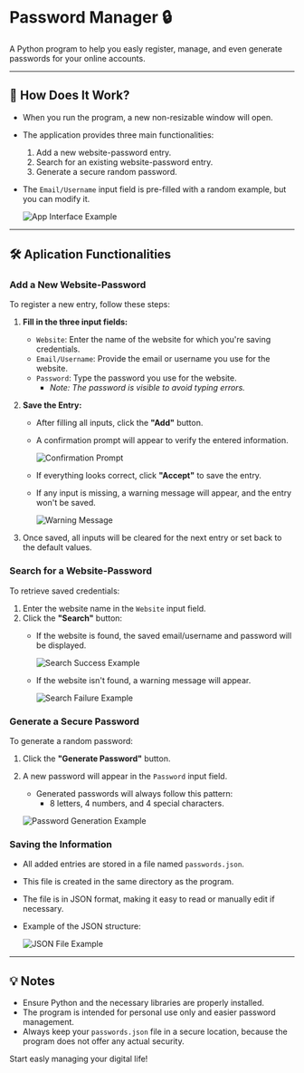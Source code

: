 # Password Manager 🔒
A Python program to help you easly register, manage, and even generate passwords for your online accounts.

---

## 📘 How Does It Work?

- When you run the program, a new non-resizable window will open.  
- The application provides three main functionalities:  
  1. Add a new website-password entry.
  2. Search for an existing website-password entry.  
  3. Generate a secure random password.  
- The `Email/Username` input field is pre-filled with a random example, but you can modify it.  

  ![App Interface Example](https://github.com/user-attachments/assets/8e8835ca-6c8a-4ccc-8bb6-03865024167d)  

---

## 🛠️ Aplication Functionalities

### Add a New Website-Password  

To register a new entry, follow these steps:  
1. **Fill in the three input fields:**  
   - `Website`: Enter the name of the website for which you're saving credentials.  
   - `Email/Username`: Provide the email or username you use for the website.  
   - `Password`: Type the password you use for the website.  
     - *Note: The password is visible to avoid typing errors.*  

2. **Save the Entry:**  
   - After filling all inputs, click the **"Add"** button.  
   - A confirmation prompt will appear to verify the entered information.  

     ![Confirmation Prompt](https://github.com/user-attachments/assets/f8e5d859-5764-42cc-8ca9-c58e053831d0)  
   - If everything looks correct, click **"Accept"** to save the entry.  
   - If any input is missing, a warning message will appear, and the entry won't be saved.  

     ![Warning Message](https://github.com/user-attachments/assets/a808e1c2-84a9-41ef-9ef4-1002e6ba4112)  

3. Once saved, all inputs will be cleared for the next entry or set back to the default values.  

### Search for a Website-Password

To retrieve saved credentials:  
1. Enter the website name in the `Website` input field.  
2. Click the **"Search"** button:  
   - If the website is found, the saved email/username and password will be displayed.  

     ![Search Success Example](https://github.com/user-attachments/assets/527e74c6-c788-4321-b45f-f8671fbb2ea5)  
   - If the website isn't found, a warning message will appear.  

     ![Search Failure Example](https://github.com/user-attachments/assets/60ae6f69-e0fa-435f-8648-693aac441ece)  

### Generate a Secure Password  

To generate a random password:  
1. Click the **"Generate Password"** button.  
2. A new password will appear in the `Password` input field.  
   - Generated passwords will always follow this pattern:  
     - 8 letters, 4 numbers, and 4 special characters.  
   
   ![Password Generation Example](https://github.com/user-attachments/assets/eb5b188c-9a9a-45bd-8e4d-665496d4605d)  

### Saving the Information 

- All added entries are stored in a file named `passwords.json`.  
- This file is created in the same directory as the program.  
- The file is in JSON format, making it easy to read or manually edit if necessary.  
- Example of the JSON structure:  

  ![JSON File Example](https://github.com/user-attachments/assets/29064ac5-e157-4534-acc4-41b26a11af85)  

---

## 💡 Notes

- Ensure Python and the necessary libraries are properly installed.  
- The program is intended for personal use only and easier password management.  
- Always keep your `passwords.json` file in a secure location, because the program does not offer any actual security.

Start easly managing your digital life!

